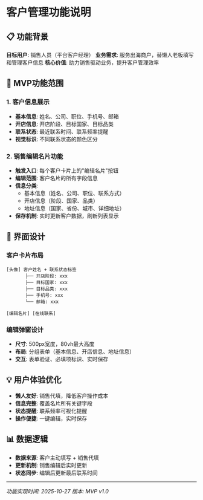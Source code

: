# 客户管理功能说明

## 📋 功能背景
**目标用户**: 销售人员（平台客户经理）
**业务需求**: 服务出海商户，替懒人老板填写和管理客户信息
**核心价值**: 助力销售驱动业务，提升客户管理效率

## 🎯 MVP功能范围

### 1. 客户信息展示
- **基本信息**: 姓名、公司、职位、手机号、邮箱
- **开店信息**: 开店阶段、目标国家、目标品类
- **联系状态**: 最近联系时间、联系频率提醒
- **视觉标识**: 不同联系状态的颜色区分

### 2. 销售编辑名片功能
- **触发入口**: 每个客户卡片上的"编辑名片"按钮
- **编辑范围**: 客户名片的所有字段信息
- **信息分类**:
  - 基本信息（姓名、公司、职位、联系方式）
  - 开店信息（阶段、国家、品类）
  - 地址信息（国家、省份、城市、详细地址）
- **保存机制**: 实时更新客户数据，刷新列表显示

## 🎨 界面设计

### 客户卡片布局
```
[头像] 客户姓名 + 联系状态标签
       ├── 开店阶段: xxx
       ├── 目标国家: xxx
       ├── 目标品类: xxx
       ├── 手机号: xxx
       └── 邮箱: xxx

[编辑名片] [在线联系]
```

### 编辑弹窗设计
- **尺寸**: 500px宽度，80vh最大高度
- **布局**: 分组表单（基本信息、开店信息、地址信息）
- **交互**: 表单验证、必填项标识、实时保存

## 💡 用户体验优化
- **懒人友好**: 销售代填，降低客户操作成本
- **信息完整**: 覆盖名片所有关键字段
- **状态提醒**: 联系频率可视化提醒
- **操作便捷**: 一键编辑，实时保存

## 📊 数据逻辑
- **数据来源**: 客户主动填写 + 销售代填
- **更新机制**: 销售编辑后实时更新
- **状态同步**: 编辑后更新最后联系时间

---
*功能实现时间: 2025-10-27*
*版本: MVP v1.0*